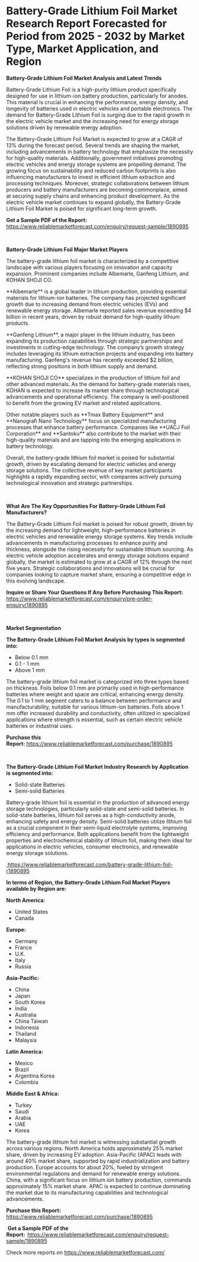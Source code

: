 <p><h1>Battery-Grade Lithium Foil Market Research Report Forecasted for Period from 2025 -  2032 by Market Type, Market Application, and Region</h1></p><p><strong>Battery-Grade Lithium Foil Market Analysis and Latest Trends</strong></p>
<p><p>Battery-Grade Lithium Foil is a high-purity lithium product specifically designed for use in lithium-ion battery production, particularly for anodes. This material is crucial in enhancing the performance, energy density, and longevity of batteries used in electric vehicles and portable electronics. The demand for Battery-Grade Lithium Foil is surging due to the rapid growth in the electric vehicle market and the increasing need for energy storage solutions driven by renewable energy adoption.</p><p>The Battery-Grade Lithium Foil Market is expected to grow at a CAGR of 13% during the forecast period. Several trends are shaping the market, including advancements in battery technology that emphasize the necessity for high-quality materials. Additionally, government initiatives promoting electric vehicles and energy storage systems are propelling demand. The growing focus on sustainability and reduced carbon footprints is also influencing manufacturers to invest in efficient lithium extraction and processing techniques. Moreover, strategic collaborations between lithium producers and battery manufacturers are becoming commonplace, aimed at securing supply chains and enhancing product development. As the electric vehicle market continues to expand globally, the Battery-Grade Lithium Foil Market is poised for significant long-term growth.</p></p>
<p><strong>Get a Sample PDF of the Report:&nbsp;</strong> <a href="https://www.reliablemarketforecast.com/enquiry/request-sample/1890895?utm_campaign=3528&utm_medium=2&utm_source=Github&utm_content=ia&utm_term=03042025&utm_id=battery-grade-lithium-foil">https://www.reliablemarketforecast.com/enquiry/request-sample/1890895</a></p>
<p>&nbsp;</p>
<p><strong>Battery-Grade Lithium Foil Major Market Players</strong></p>
<p><p>The battery-grade lithium foil market is characterized by a competitive landscape with various players focusing on innovation and capacity expansion. Prominent companies include Albemarle, Ganfeng Lithium, and KOHAN SHOJI CO.</p><p>**Albemarle** is a global leader in lithium production, providing essential materials for lithium-ion batteries. The company has projected significant growth due to increasing demand from electric vehicles (EVs) and renewable energy storage. Albemarle reported sales revenue exceeding $4 billion in recent years, driven by robust demand for high-quality lithium products.</p><p>**Ganfeng Lithium**, a major player in the lithium industry, has been expanding its production capabilities through strategic partnerships and investments in cutting-edge technology. The company’s growth strategy includes leveraging its lithium extraction projects and expanding into battery manufacturing. Ganfeng's revenue has recently exceeded $2 billion, reflecting strong positions in both lithium supply and demand.</p><p>**KOHAN SHOJI CO** specializes in the production of lithium foil and other advanced materials. As the demand for battery-grade materials rises, KOHAN is expected to increase its market share through technological advancements and operational efficiency. The company is well-positioned to benefit from the growing EV market and related applications.</p><p>Other notable players such as **Tmax Battery Equipment** and **Nanografi Nano Technology** focus on specialized manufacturing processes that enhance battery performance. Companies like **UACJ Foil Corporation** and **Santoku** also contribute to the market with their high-quality materials and are tapping into the emerging applications in battery technology.</p><p>Overall, the battery-grade lithium foil market is poised for substantial growth, driven by escalating demand for electric vehicles and energy storage solutions. The collective revenue of key market participants highlights a rapidly expanding sector, with companies actively pursuing technological innovation and strategic partnerships.</p></p>
<p>&nbsp;</p>
<p><strong>What Are The Key Opportunities For Battery-Grade Lithium Foil Manufacturers?</strong></p>
<p><p>The Battery-Grade Lithium Foil market is poised for robust growth, driven by the increasing demand for lightweight, high-performance batteries in electric vehicles and renewable energy storage systems. Key trends include advancements in manufacturing processes to enhance purity and thickness, alongside the rising necessity for sustainable lithium sourcing. As electric vehicle adoption accelerates and energy storage solutions expand globally, the market is estimated to grow at a CAGR of 12% through the next five years. Strategic collaborations and innovations will be crucial for companies looking to capture market share, ensuring a competitive edge in this evolving landscape.</p></p>
<p><strong>Inquire or Share Your Questions If Any Before Purchasing This Report:</strong> <a href="https://www.reliablemarketforecast.com/enquiry/pre-order-enquiry/1890895?utm_campaign=3528&utm_medium=2&utm_source=Github&utm_content=ia&utm_term=03042025&utm_id=battery-grade-lithium-foil">https://www.reliablemarketforecast.com/enquiry/pre-order-enquiry/1890895</a></p>
<p>&nbsp;</p>
<p><strong>Market Segmentation</strong></p>
<p><strong>The Battery-Grade Lithium Foil Market Analysis by types is segmented into:</strong></p>
<p><ul><li>Below 0.1 mm</li><li>0.1 - 1 mm</li><li>Above 1 mm</li></ul></p>
<p><p>The battery-grade lithium foil market is categorized into three types based on thickness. Foils below 0.1 mm are primarily used in high-performance batteries where weight and space are critical, enhancing energy density. The 0.1 to 1 mm segment caters to a balance between performance and manufacturability, suitable for various lithium-ion batteries. Foils above 1 mm offer increased durability and conductivity, often utilized in specialized applications where strength is essential, such as certain electric vehicle batteries or industrial uses.</p></p>
<p><strong>Purchase this Report:&nbsp;</strong><a href="https://www.reliablemarketforecast.com/purchase/1890895?utm_campaign=3528&utm_medium=2&utm_source=Github&utm_content=ia&utm_term=03042025&utm_id=battery-grade-lithium-foil">https://www.reliablemarketforecast.com/purchase/1890895</a></p>
<p>&nbsp;</p>
<p><strong>The Battery-Grade Lithium Foil Market Industry Research by Application is segmented into:</strong></p>
<p><ul><li>Solid-state Batteries</li><li>Semi-solid Batteries</li></ul></p>
<p><p>Battery-grade lithium foil is essential in the production of advanced energy storage technologies, particularly solid-state and semi-solid batteries. In solid-state batteries, lithium foil serves as a high-conductivity anode, enhancing safety and energy density. Semi-solid batteries utilize lithium foil as a crucial component in their semi-liquid electrolyte systems, improving efficiency and performance. Both applications benefit from the lightweight properties and electrochemical stability of lithium foil, making them ideal for applications in electric vehicles, consumer electronics, and renewable energy storage solutions.</p></p>
<p><a href="https://www.reliablemarketforecast.com/battery-grade-lithium-foil-r1890895?utm_campaign=3528&utm_medium=2&utm_source=Github&utm_content=ia&utm_term=03042025&utm_id=battery-grade-lithium-foil">&nbsp;https://www.reliablemarketforecast.com/battery-grade-lithium-foil-r1890895</a></p>
<p><strong>In terms of Region, the Battery-Grade Lithium Foil Market Players available by Region are:</strong></p>
<p>
    <p> <strong> North America: </strong>
        <ul>
            <li>United States</li>
            <li>Canada</li>
        </ul>
        </p> 
    <p> <strong> Europe: </strong>
        <ul>
            <li>Germany</li>
            <li>France</li>
            <li>U.K.</li>
            <li>Italy</li>
            <li>Russia</li>
        </ul>
        </p> 
    <p> <strong> Asia-Pacific: </strong>
        <ul>
            <li>China</li>
            <li>Japan</li>
            <li>South Korea</li>
            <li>India</li>
            <li>Australia</li>
            <li>China Taiwan</li>
            <li>Indonesia</li>
            <li>Thailand</li>
            <li>Malaysia</li>
        </ul>
        </p> 
    <p> <strong> Latin America: </strong>
        <ul>
            <li>Mexico</li>
            <li>Brazil</li>
            <li>Argentina Korea</li>
            <li>Colombia</li>
        </ul>
        </p> 
    <p> <strong> Middle East & Africa: </strong>
        <ul>
            <li>Turkey</li>
            <li>Saudi</li>
            <li>Arabia</li>
            <li>UAE</li>
            <li>Korea</li>
        </ul>
    </p>
    </p>
<p><p>The battery-grade lithium foil market is witnessing substantial growth across various regions. North America holds approximately 25% market share, driven by increasing EV adoption. Asia-Pacific (APAC) leads with around 40% market share, supported by rapid industrialization and battery production. Europe accounts for about 20%, fueled by stringent environmental regulations and demand for renewable energy solutions. China, with a significant focus on lithium ion battery production, commands approximately 15% market share. APAC is expected to continue dominating the market due to its manufacturing capabilities and technological advancements.</p></p>
<p><strong>Purchase this Report: </strong><a href="https://www.reliablemarketforecast.com/purchase/1890895?utm_campaign=3528&utm_medium=2&utm_source=Github&utm_content=ia&utm_term=03042025&utm_id=battery-grade-lithium-foil">https://www.reliablemarketforecast.com/purchase/1890895</a></p>
<p>&nbsp;<strong>Get a Sample PDF of the Report:&nbsp;&nbsp;</strong><a href="https://www.reliablemarketforecast.com/enquiry/request-sample/1890895?utm_campaign=3528&utm_medium=2&utm_source=Github&utm_content=ia&utm_term=03042025&utm_id=battery-grade-lithium-foil">https://www.reliablemarketforecast.com/enquiry/request-sample/1890895</a></p>
<p><strong></strong></p>
<p>Check more reports on <a href="https://www.reliablemarketforecast.com/?utm_campaign=3528&utm_medium=2&utm_source=Github&utm_content=ia&utm_term=03042025&utm_id=battery-grade-lithium-foil">https://www.reliablemarketforecast.com/</a></p>
